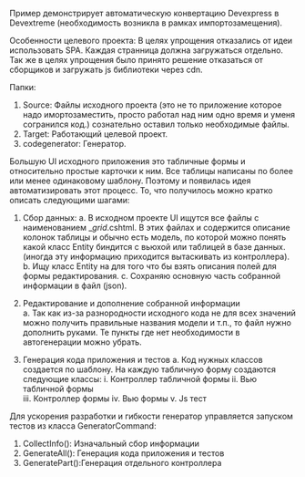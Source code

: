 
Пример демонстрирует автоматическую конвертацию Devexpress в Devextreme (необходимость возникла в рамках импортозамещения).

Особенности целевого проекта:
  В целях упрощения отказались от идеи использовать SPA. Каждая странница должна загружаться отдельно. 
  Так же в целях упрощения было принято решение отказаться от сборщиков и загружать js библиотеки через cdn.
  
Папки:

 1) Source: Файлы исходного проекта (это не то приложение которое надо имортозаместить, просто работал над ним одно время и уменя согранился код.) сознательно оставил только необходимые файлы.
 2) Target: Работающий целевой проект.
 3) codegenerator: Генератор.

Большую UI исходного приложения это табличные формы и относительно простые карточки к ним. Все таблицы написаны по более или менее одинаковому шаблону. 
Поэтому и появилась идея автоматизировать этот процесс. 
То, что получилось можно кратко описать следующими шагами:
1)	Сбор данных:
    a.	 В исходном проекте UI ищутся все файлы с наименованием _*grid*.cshtml. В этих файлах и содержится описание колонок таблицы и обычно есть модель, по которой можно понять какой класс Entity биндится с вьюхой или таблицей в базе данных. (иногда эту информацию приходится вытаскивать из контроллера).
    b.	Ищу класс Entity на для того что бы взять описания полей для формы редактирования.
    c.	Сохраняю основную часть собранной информации в файл (json).

4)	Редактирование и дополнение собранной информации   
  a.	Так как из-за разнородности исходного кода не для всех значений можно получить правильные названия модели и т.п., то файл нужно дополнить руками. Те пункты где нет необходимости в автогенерации можно убрать.
6)	Генерация кода приложения и тестов
  a.	Код нужных классов создается по шаблону. На каждую табличную форму создаются следующие классы:
  i.	Контроллер табличной формы
  ii.	Вью табличной формы  
  iii.	Контроллер формы
  iv.	Вью формы
  v.	Js тест
 

Для ускорения разработки и гибкости генератор управляется запуском тестов из класса GeneratorCommand:
1)	CollectInfo(): Изначальный сбор информации
2)	GenerateAll(): Генерация кода приложения и тестов
3)	GeneratePart():Генерация отдельного контроллера
